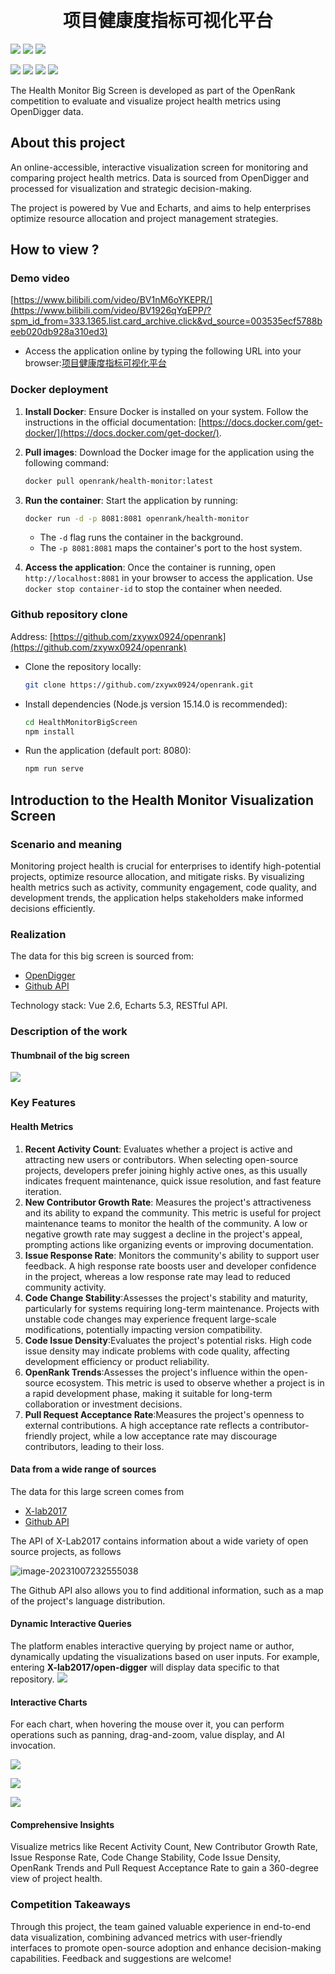 
<div align="center">
<h1>
  <br/>项目健康度指标可视化平台
</h1>
</div>

![](https://img.shields.io/badge/License-MIT-blue)
![](https://img.shields.io/badge/Node-v15.14.0-blue)
[![](https://img.shields.io/badge/%E7%AE%80%E4%BD%93%E4%B8%AD%E6%96%87-green)](README-CN.md)

![](https://github.com/X-Ethan/2025-1.1-/blob/main/%E5%B1%8F%E5%B9%95%E6%88%AA%E5%9B%BE%202025-01-01%20205355.png?raw=true)
![](https://github.com/X-Ethan/2025-1.1-/blob/main/%E5%BE%AE%E4%BF%A1%E5%9B%BE%E7%89%87_20250102055304.jpg?raw=true)
![](https://github.com/X-Ethan/2025-1.1-/blob/main/%E5%BE%AE%E4%BF%A1%E5%9B%BE%E7%89%87_20250102055351.jpg?raw=true)
![](https://github.com/X-Ethan/2025-1.1-/blob/main/%E5%BE%AE%E4%BF%A1%E5%9B%BE%E7%89%87_20250102055206.jpg?raw=true)

The Health Monitor Big Screen is developed as part of the OpenRank competition to evaluate and visualize project health metrics using OpenDigger data.

## About this project

An online-accessible, interactive visualization screen for monitoring and comparing project health metrics. Data is sourced from OpenDigger and processed for visualization and strategic decision-making.

The project is powered by Vue and Echarts, and aims to help enterprises optimize resource allocation and project management strategies.

## How to view ?

### Demo video

[https://www.bilibili.com/video/BV1nM6oYKEPR/](https://www.bilibili.com/video/BV1926qYqEPP/?spm_id_from=333.1365.list.card_archive.click&vd_source=003535ecf5788beeb020db928a310ed3)
+ Access the application online by typing the following URL into your browser:[项目健康度指标可视化平台](https://github.com/X-Ethan/2025-1.1-/blob/main/index.html)
### Docker deployment

1. **Install Docker**: Ensure Docker is installed on your system. Follow the instructions in the official documentation: [https://docs.docker.com/get-docker/](https://docs.docker.com/get-docker/).

2. **Pull images**: Download the Docker image for the application using the following command:

   ```bash
   docker pull openrank/health-monitor:latest
   ```

3. **Run the container**: Start the application by running:

   ```bash
   docker run -d -p 8081:8081 openrank/health-monitor
   ```

   - The `-d` flag runs the container in the background.
   - The `-p 8081:8081` maps the container's port to the host system.

4. **Access the application**: Once the container is running, open `http://localhost:8081` in your browser to access the application. Use `docker stop container-id` to stop the container when needed.

### Github repository clone

Address: [https://github.com/zxywx0924/openrank](https://github.com/zxywx0924/openrank)

+ Clone the repository locally:

  ```bash
  git clone https://github.com/zxywx0924/openrank.git
  ```

+ Install dependencies (Node.js version 15.14.0 is recommended):

  ```bash
  cd HealthMonitorBigScreen
  npm install
  ```

+ Run the application (default port: 8080):

  ```bash
  npm run serve
  ```

## Introduction to the Health Monitor Visualization Screen

### Scenario and meaning

Monitoring project health is crucial for enterprises to identify high-potential projects, optimize resource allocation, and mitigate risks. By visualizing health metrics such as activity, community engagement, code quality, and development trends, the application helps stakeholders make informed decisions efficiently.

### Realization

The data for this big screen is sourced from:

- [OpenDigger](https://github.com/X-lab2017/open-digger)
- [Github API](https://docs.github.com/en/rest)

Technology stack: Vue 2.6, Echarts 5.3, RESTful API.

### Description of the work

#### **Thumbnail of the big screen**

![](https://markdown-picture-1302861826.cos.ap-shanghai.myqcloud.com/img/2023/10/16/20231016021040.gif)

### Key Features

#### **Health Metrics**

1. **Recent Activity Count**: Evaluates whether a project is active and attracting new users or contributors. When selecting open-source projects, developers prefer joining highly active ones, as this usually indicates frequent maintenance, quick issue resolution, and fast feature iteration.
2. **New Contributor Growth Rate**: Measures the project's attractiveness and its ability to expand the community. This metric is useful for project maintenance teams to monitor the health of the community. A low or negative growth rate may suggest a decline in the project's appeal, prompting actions like organizing events or improving documentation.
3. **Issue Response Rate**: Monitors the community's ability to support user feedback. A high response rate boosts user and developer confidence in the project, whereas a low response rate may lead to reduced community activity.
4. **Code Change Stability**:Assesses the project's stability and maturity, particularly for systems requiring long-term maintenance. Projects with unstable code changes may experience frequent large-scale modifications, potentially impacting version compatibility.
5. **Code Issue Density**:Evaluates the project's potential risks. High code issue density may indicate problems with code quality, affecting development efficiency or product reliability.
6. **OpenRank Trends**:Assesses the project's influence within the open-source ecosystem. This metric is used to observe whether a project is in a rapid development phase, making it suitable for long-term collaboration or investment decisions.
7. **Pull Request Acceptance Rate**:Measures the project's openness to external contributions. A high acceptance rate reflects a contributor-friendly project, while a low acceptance rate may discourage contributors, leading to their loss.

#### Data from a wide range of sources

The data for this large screen comes from 

- [X-lab2017](https://github.com/X-lab2017)
- [Github API](https://docs.github.com/en/rest)

The API of X-Lab2017 contains information about a wide variety of open source projects, as follows

![image-20231007232555038](https://markdown-picture-1302861826.cos.ap-shanghai.myqcloud.com/img/2023/10/08/20231008141228.png)

The Github API also allows you to find additional information, such as a map of the project's language distribution.

#### **Dynamic Interactive Queries**

The platform enables interactive querying by project name or author, dynamically updating the visualizations based on user inputs. For example, entering **X-lab2017/open-digger** will display data specific to that repository.
![](https://github.com/X-Ethan/2025-1.1-/blob/main/%E5%BE%AE%E4%BF%A1%E5%9B%BE%E7%89%87_20250102055317.jpg?raw=true)

#### **Interactive Charts**

For each chart, when hovering the mouse over it, you can perform operations such as panning, drag-and-zoom, value display, and AI invocation.

![](https://github.com/X-Ethan/2025-1.1-/blob/main/%E5%B1%8F%E5%B9%95%E6%88%AA%E5%9B%BE%202025-01-02%20070142.png?raw=true)

![](https://github.com/X-Ethan/2025-1.1-/blob/main/%E5%B1%8F%E5%B9%95%E6%88%AA%E5%9B%BE%202025-01-02%20070059.png?raw=true)

![](https://github.com/X-Ethan/2025-1.1-/blob/main/%E5%B1%8F%E5%B9%95%E6%88%AA%E5%9B%BE%202025-01-02%20070214.png?raw=true)

#### **Comprehensive Insights**

Visualize metrics like Recent Activity Count, New Contributor Growth Rate, Issue Response Rate, Code Change Stability, Code Issue Density, OpenRank Trends and Pull Request Acceptance Rate to gain a 360-degree view of project health.

### Competition Takeaways

Through this project, the team gained valuable experience in end-to-end data visualization, combining advanced metrics with user-friendly interfaces to promote open-source adoption and enhance decision-making capabilities. Feedback and suggestions are welcome!

